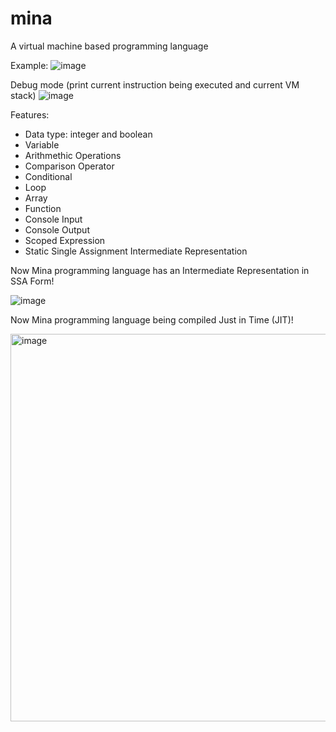mina
====

A virtual machine based programming language

Example:
![image](https://github.com/user-attachments/assets/933a0199-5638-45c4-85db-dc27528dd317)

Debug mode (print current instruction being executed and current VM stack)
![image](https://github.com/user-attachments/assets/35e808b9-8128-4515-9f7d-ee75aee1b08e)


Features:
* Data type: integer and boolean
* Variable
* Arithmethic Operations
* Comparison Operator
* Conditional
* Loop
* Array
* Function
* Console Input
* Console Output
* Scoped Expression
* Static Single Assignment Intermediate Representation

Now Mina programming language has an Intermediate Representation in SSA Form!

![image](https://github.com/user-attachments/assets/a4b54ef7-593e-4f0a-a102-e5106a36f615)


Now Mina programming language being compiled Just in Time (JIT)!

<img width="600" height="620" alt="image" src="https://github.com/user-attachments/assets/498666f0-6c30-45a9-a3ce-8b546a908c7c" />
